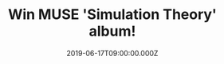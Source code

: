 ---
campaign-uuid: "c-2fa7d434-171e-4535-8b70-a4d17cc72d5d"
type: "Competition"
category: "Music"
date: "2019-06-17T09:00:00.000Z"
end-date: "2019-07-17T23:59:00.000Z"
disable-form: false
is_promoted: false
has_entry_page: true
title: "Win MUSE 'Simulation Theory' album!"
competition-description: "<p>Muse eighth studio album, ‘Simulation Theory’ is finally\
  \ here! Propaganda, Pressure, Break It To Me… are some of their brand new hits you\
  \ could find in their eleven-track record which was produced by the band, along\
  \ with several award-winning producers, including Rich Costey, Mike Elizondo, Shellback\
  \ and Timbaland. </p>\n<p>Want to hear it first? Click below for a chance to win!</p>\n"
hero-header: "Win MUSE 'Simulation Theory' album!"
terms-confirmation: "N/A"
banner-img: "https://assets.expresslyapp.com/asset-327ea54f-da40-4463-9867-c5e4e6d9a579.jpg"
logo-left-href: "aaa.nme.com"
logo-left-image: "https://assets.expresslyapp.com/asset-49e9c8fd-32fd-40df-b853-b6b790a1e62a.jpg"
logo-left-title: "NME AAA"
bg-image-hero: "https://assets.expresslyapp.com/asset-b177d950-72ab-479a-bacd-ca5f2cfd552b.jpg"
bg-image-first: "https://assets.expresslyapp.com/asset-584380ca-d890-413f-adeb-8bc71d3ec995.jpg"
section1-content: "<p>Muse have done it again with their 8th album. A terrific and\
  \ inspiring album produced alongside the band with several award-winning producers\
  \ including Rich Costey, Mike Elizondo, Shellback and Timbaland.</p>\n<p>The Dark\
  \ Side, Propaganda, Pressure, Break it to Me… are some of their brand new hits we\
  \ are pretty sure you wont want to miss. The album is out now and we have managed\
  \ to get our hands on one copy for YOU!</p>\n<p>Want it? Enter the form below for\
  \ a chance to win and you could be hearing it first now! Good luck!</p>\n"
entry-title: "Win MUSE 'Simulation Theory' album!"
entry-content: "<p>Enter the draw to win MUSE Simulation Theory album by completing\
  \ the form below before 23:59 on the 17th of July  2019.</p>\n"
has-winner: false
prize-description: "MUSE 'Simulation Theory' album."
special-conditions: "Multiple entries are allowed up to one every day.\r\nThis competition\
  \ is also available on: http://club.expressly.io/competitons/muse-simulation-theory-album"
country-restrictions:
- "GB"
---
